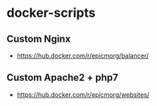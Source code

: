# docker-scripts

## Custom Nginx
* https://hub.docker.com/r/epicmorg/balancer/


## Custom Apache2 + php7
* https://hub.docker.com/r/epicmorg/websites/ 
